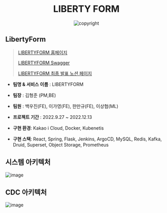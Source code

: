 
<h1 align="center"> LIBERTY FORM </h1>

<p align="center"><a href=""></a><img src="https://img.shields.io/badge/copyright-GACHON & KAKAO_ENTERPRISE-yellow" alt="copyright"/></a>


## LibertyForm
> [LIBERTYFORM 홈페이지](https://liberty-form.shop/)
>
> [LIBERTYFORM Swagger](https://libertyform.shop/swagger-ui/index.html#/)
>
> [LIBERTYFORM 최종 발표 노션 페이지](https://gachonkakao.notion.site/366e0b11df094a2db419d16e01c7cdbe)

- **팀명 & 서비스 이름** : LIBERTYFORM

- **팀장** : 김형준 (PM,BE)

- **팀원** : 백우진(FE), 이가영(FE), 한만규(FE), 이상협(ML)

- **프로젝트 기간** : 2022.9.27 ~ 2022.12.13

- **구현 환경**: Kakao i Cloud, Docker, Kubenetis

- **구현 스택**: React, Spring, Flask, Jenkins, ArgoCD, MySQL, Redis, Kafka, Druid, Superset, Object Storage, Prometheus


## 시스템 아키텍처
![image](https://user-images.githubusercontent.com/53989167/207321811-65129ad2-1fde-40ea-8dc0-b2de9ecd0ed3.png)


## CDC 아키텍처
![image](https://user-images.githubusercontent.com/53989167/207322275-89bfc8f9-01c6-4332-9e3c-bc4eab63fe1b.png)
